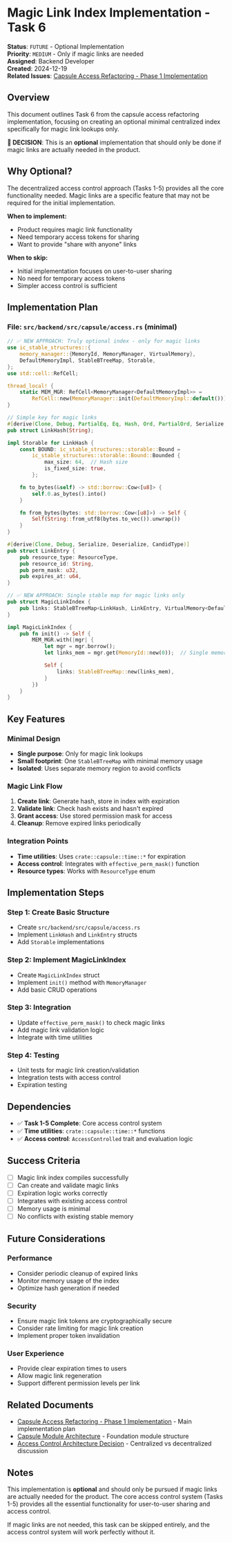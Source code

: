 # Magic Link Index Implementation - Task 6

**Status**: `FUTURE` - Optional Implementation  
**Priority**: `MEDIUM` - Only if magic links are needed  
**Assigned**: Backend Developer  
**Created**: 2024-12-19  
**Related Issues**: [Capsule Access Refactoring - Phase 1 Implementation](../open/name-titile/capsule-access-refactoring.md)

## Overview

This document outlines Task 6 from the capsule access refactoring implementation, focusing on creating an optional minimal centralized index specifically for magic link lookups only.

**🎯 DECISION**: This is an **optional** implementation that should only be done if magic links are actually needed in the product.

## Why Optional?

The decentralized access control approach (Tasks 1-5) provides all the core functionality needed. Magic links are a specific feature that may not be required for the initial implementation.

**When to implement:**

- Product requires magic link functionality
- Need temporary access tokens for sharing
- Want to provide "share with anyone" links

**When to skip:**

- Initial implementation focuses on user-to-user sharing
- No need for temporary access tokens
- Simpler access control is sufficient

## Implementation Plan

### **File**: `src/backend/src/capsule/access.rs` (minimal)

```rust
// ✅ NEW APPROACH: Truly optional index - only for magic links
use ic_stable_structures::{
    memory_manager::{MemoryId, MemoryManager, VirtualMemory},
    DefaultMemoryImpl, StableBTreeMap, Storable,
};
use std::cell::RefCell;

thread_local! {
    static MEM_MGR: RefCell<MemoryManager<DefaultMemoryImpl>> =
        RefCell::new(MemoryManager::init(DefaultMemoryImpl::default()));
}

// Simple key for magic links
#[derive(Clone, Debug, PartialEq, Eq, Hash, Ord, PartialOrd, Serialize, Deserialize, CandidType)]
pub struct LinkHash(String);

impl Storable for LinkHash {
    const BOUND: ic_stable_structures::storable::Bound =
        ic_stable_structures::storable::Bound::Bounded {
            max_size: 64,  // Hash size
            is_fixed_size: true,
        };

    fn to_bytes(&self) -> std::borrow::Cow<[u8]> {
        self.0.as_bytes().into()
    }

    fn from_bytes(bytes: std::borrow::Cow<[u8]>) -> Self {
        Self(String::from_utf8(bytes.to_vec()).unwrap())
    }
}

#[derive(Clone, Debug, Serialize, Deserialize, CandidType)]
pub struct LinkEntry {
    pub resource_type: ResourceType,
    pub resource_id: String,
    pub perm_mask: u32,
    pub expires_at: u64,
}

// ✅ NEW APPROACH: Single stable map for magic links only
pub struct MagicLinkIndex {
    pub links: StableBTreeMap<LinkHash, LinkEntry, VirtualMemory<DefaultMemoryImpl>>,
}

impl MagicLinkIndex {
    pub fn init() -> Self {
        MEM_MGR.with(|mgr| {
            let mgr = mgr.borrow();
            let links_mem = mgr.get(MemoryId::new(0));  // Single memory region

            Self {
                links: StableBTreeMap::new(links_mem),
            }
        })
    }
}
```

## Key Features

### **Minimal Design**

- **Single purpose**: Only for magic link lookups
- **Small footprint**: One `StableBTreeMap` with minimal memory usage
- **Isolated**: Uses separate memory region to avoid conflicts

### **Magic Link Flow**

1. **Create link**: Generate hash, store in index with expiration
2. **Validate link**: Check hash exists and hasn't expired
3. **Grant access**: Use stored permission mask for access
4. **Cleanup**: Remove expired links periodically

### **Integration Points**

- **Time utilities**: Uses `crate::capsule::time::*` for expiration
- **Access control**: Integrates with `effective_perm_mask()` function
- **Resource types**: Works with `ResourceType` enum

## Implementation Steps

### **Step 1: Create Basic Structure**

- Create `src/backend/src/capsule/access.rs`
- Implement `LinkHash` and `LinkEntry` structs
- Add `Storable` implementations

### **Step 2: Implement MagicLinkIndex**

- Create `MagicLinkIndex` struct
- Implement `init()` method with `MemoryManager`
- Add basic CRUD operations

### **Step 3: Integration**

- Update `effective_perm_mask()` to check magic links
- Add magic link validation logic
- Integrate with time utilities

### **Step 4: Testing**

- Unit tests for magic link creation/validation
- Integration tests with access control
- Expiration testing

## Dependencies

- ✅ **Task 1-5 Complete**: Core access control system
- ✅ **Time utilities**: `crate::capsule::time::*` functions
- ✅ **Access control**: `AccessControlled` trait and evaluation logic

## Success Criteria

- [ ] Magic link index compiles successfully
- [ ] Can create and validate magic links
- [ ] Expiration logic works correctly
- [ ] Integrates with existing access control
- [ ] Memory usage is minimal
- [ ] No conflicts with existing stable memory

## Future Considerations

### **Performance**

- Consider periodic cleanup of expired links
- Monitor memory usage of the index
- Optimize hash generation if needed

### **Security**

- Ensure magic link tokens are cryptographically secure
- Consider rate limiting for magic link creation
- Implement proper token invalidation

### **User Experience**

- Provide clear expiration times to users
- Allow magic link regeneration
- Support different permission levels per link

## Related Documents

- [Capsule Access Refactoring - Phase 1 Implementation](../open/name-titile/capsule-access-refactoring.md) - Main implementation plan
- [Capsule Module Architecture](../../architecture/capsule-module-architecture.md) - Foundation module structure
- [Access Control Architecture Decision](../open/access-control-architecture-decision.md) - Centralized vs decentralized discussion

## Notes

This implementation is **optional** and should only be pursued if magic links are actually needed for the product. The core access control system (Tasks 1-5) provides all the essential functionality for user-to-user sharing and access control.

If magic links are not needed, this task can be skipped entirely, and the access control system will work perfectly without it.


